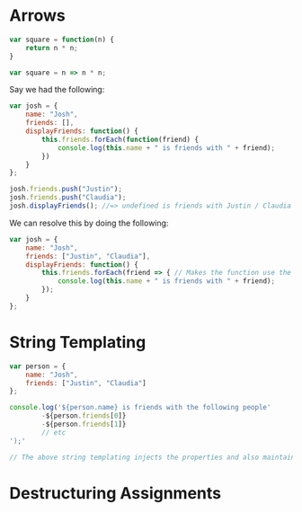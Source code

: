 # Arrows

```javascript
var square = function(n) {
    return n * n;
}

var square = n => n * n;
```

Say we had the following:

```javascript
var josh = {
    name: "Josh",
    friends: [],
    displayFriends: function() {
        this.friends.forEach(function(friend) {
            console.log(this.name + " is friends with " + friend);    
        })
    }
};

josh.friends.push("Justin");
josh.friends.push("Claudia");
josh.displayFriends(); //=> undefined is friends with Justin / Claudia
```

We can resolve this by doing the following:

```javascript
var josh = {
    name: "Josh",
    friends: ["Justin", "Claudia"],
    displayFriends: function() {
        this.friends.forEach(friend => { // Makes the function use the enclosing scope
            console.log(this.name + " is friends with " + friend);
        });
    }
};
```

# String Templating
```javascript
var person = {
    name: "Josh",
    friends: ["Justin", "Claudia"]
};

console.log('${person.name} is friends with the following people'
        -${person.friends[0]}
        -${person.friends[1]}
        // etc
');'

// The above string templating injects the properties and also maintains tabs and new line characters
```

# Destructuring Assignments

```javascript
